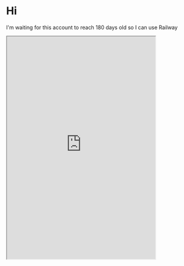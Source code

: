 # Hi
I'm waiting for this account to reach 180 days old so I can use Railway
<iframe src="https://BitterUnequaledDevelopers.largomc.repl.co" height="600" width="400">Your browser does not support iframe</iframe>
